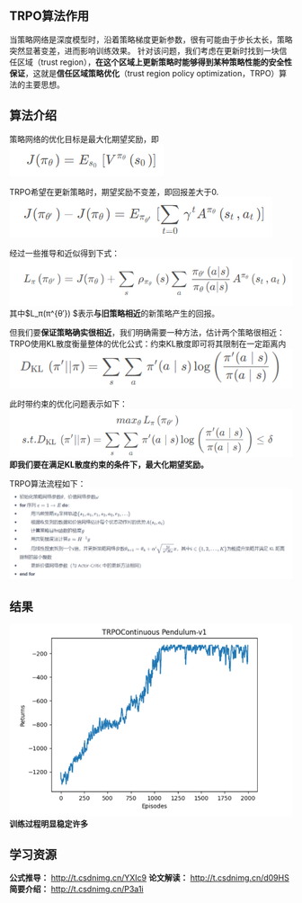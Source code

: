 ## TRPO算法作用
当策略网络是深度模型时，沿着策略梯度更新参数，很有可能由于步长太长，策略突然显著变差，进而影响训练效果。
针对该问题，我们考虑在更新时找到一块信任区域（trust region），**在这个区域上更新策略时能够得到某种策略性能的安全性保证**，这就是**信任区域策略优化**（trust region policy optimization，TRPO）算法的主要思想。


## 算法介绍
策略网络的优化目标是最大化期望奖励，即
![alt text](image.png)

TRPO希望在更新策略时，期望奖励不变差，即回报差大于0.
![alt text](image-1.png)

经过一些推导和近似得到下式：
![alt text](image-2.png)
其中$L_π(π^{θ′}) $表示**与旧策略相近**的新策略产生的回报。

但我们要**保证策略确实很相近**，我们明确需要一种方法，估计两个策略很相近：
TRPO使用KL散度衡量整体的优化公式：约束KL散度即可将其限制在一定距离内
![alt text](image-3.png)

此时带约束的优化问题表示如下：
![alt text](image-4.png)
**即我们要在满足KL散度约束的条件下，最大化期望奖励。**


TRPO算法流程如下：
![alt text](image-5.png)


## 结果
![alt text](image-6.png)
**训练过程明显稳定许多**

## 学习资源
**公式推导：** http://t.csdnimg.cn/YXIc9
**论文解读：** http://t.csdnimg.cn/d09HS
**简要介绍：** http://t.csdnimg.cn/P3a1i
